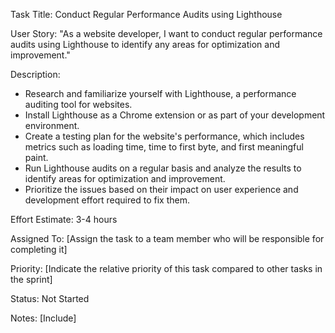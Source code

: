 Task Title: Conduct Regular Performance Audits using Lighthouse

User Story: "As a website developer, I want to conduct regular performance audits using Lighthouse to identify any areas for optimization and improvement."

Description: 
* Research and familiarize yourself with Lighthouse, a performance auditing tool for websites.
* Install Lighthouse as a Chrome extension or as part of your development environment.
* Create a testing plan for the website's performance, which includes metrics such as loading time, time to first byte, and first meaningful paint.
* Run Lighthouse audits on a regular basis and analyze the results to identify areas for optimization and improvement.
* Prioritize the issues based on their impact on user experience and development effort required to fix them.

Effort Estimate: 3-4 hours

Assigned To: [Assign the task to a team member who will be responsible for completing it]

Priority: [Indicate the relative priority of this task compared to other tasks in the sprint]

Status: Not Started 

Notes: [Include]
